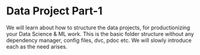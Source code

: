 # Data Project Part-1
We will learn about how to structure the data projects, for productionizing your Data Science &amp; ML work.
This is the basic folder structure without any dependency manager, config files, dvc, pdoc etc. We will slowly introduce each as the need arises.

